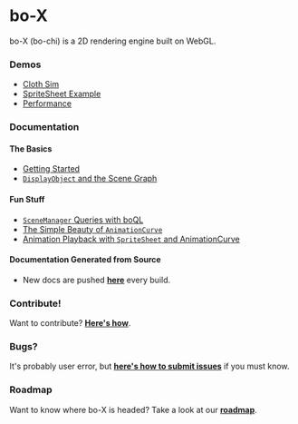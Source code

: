 # bo-X

bo-X (bo-chi) is a 2D rendering engine built on WebGL.

### Demos

* [Cloth Sim](http://thegoldenmule.com/labs/boX/demos/index-fabric.html)
* [SpriteSheet Example](http://thegoldenmule.com/labs/boX/demos/index-wyvern.html)
* [Performance](http://thegoldenmule.com/labs/boX/demos/index-test.html)

### Documentation

#### The Basics
* [Getting Started](https://github.com/thegoldenmule/boX/blob/master/md/GettingStarted.md)
* [`DisplayObject` and the Scene Graph](https://github.com/thegoldenmule/boX/blob/master/md/DisplayObject.md)

#### Fun Stuff
* [`SceneManager` Queries with boQL](https://github.com/thegoldenmule/boX/blob/master/md/SceneManager.md)
* [The Simple Beauty of `AnimationCurve`](https://github.com/thegoldenmule/boX/blob/master/md/AnimationCurve.md)
* [Animation Playback with `SpriteSheet` and AnimationCurve](https://github.com/thegoldenmule/boX/blob/master/md/SpriteSheet.md)

#### Documentation Generated from Source

* New docs are pushed [**here**](http://thegoldenmule.com/labs/boX/docs/) every build.

### Contribute!

Want to contribute? [**Here's how**](https://github.com/thegoldenmule/boX/blob/master/md/Contribute.md).

### Bugs?

It's probably user error, but [**here's how to submit issues**](https://github.com/thegoldenmule/boX/blob/master/md/Bugs.md) if you must know.

### Roadmap

Want to know where bo-X is headed? Take a look at our [**roadmap**](https://github.com/thegoldenmule/boX/blob/master/md/Roadmap.md).